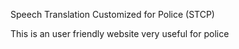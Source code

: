 Speech Translation Customized for Police (STCP)

This is an user friendly website very useful for police
